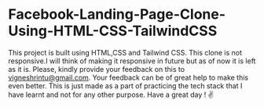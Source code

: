 # Facebook-Landing-Page-Clone-Using-HTML-CSS-TailwindCSS
This project is built using HTML,CSS and Tailwind CSS.
This clone is not responsive.I will think of making it responsive in future but as of now it is left as it is.
Please, kindly provide your feedback on this to vigneshrintu@gmail.com. Your feedback can be of great help to make this even better. 
This is just made as a part of practicing the tech stack that I have learnt and not for any other purpose. Have a great day ! ✌️
